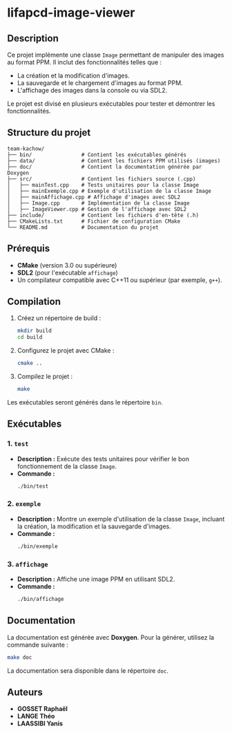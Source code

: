 # lifapcd-image-viewer

## Description
Ce projet implémente une classe `Image` permettant de manipuler des images au format PPM. Il inclut des fonctionnalités telles que :
- La création et la modification d'images.
- La sauvegarde et le chargement d'images au format PPM.
- L'affichage des images dans la console ou via SDL2.

Le projet est divisé en plusieurs exécutables pour tester et démontrer les fonctionnalités.

## Structure du projet
```
team-kachow/
├── bin/                # Contient les exécutables générés
├── data/               # Contient les fichiers PPM utilisés (images)
├── doc/                # Contient la documentation générée par Doxygen
├── src/                # Contient les fichiers source (.cpp)
│   ├── mainTest.cpp    # Tests unitaires pour la classe Image
│   ├── mainExemple.cpp # Exemple d'utilisation de la classe Image
│   ├── mainAffichage.cpp # Affichage d'images avec SDL2
│   ├── Image.cpp       # Implémentation de la classe Image
│   ├── ImageViewer.cpp # Gestion de l'affichage avec SDL2
├── include/            # Contient les fichiers d'en-tête (.h)
├── CMakeLists.txt      # Fichier de configuration CMake
└── README.md           # Documentation du projet
```

## Prérequis
- **CMake** (version 3.0 ou supérieure)
- **SDL2** (pour l'exécutable `affichage`)
- Un compilateur compatible avec C++11 ou supérieur (par exemple, `g++`).

## Compilation
1. Créez un répertoire de build :
   ```bash
   mkdir build
   cd build
   ```

2. Configurez le projet avec CMake :
   ```bash
   cmake ..
   ```

3. Compilez le projet :
   ```bash
   make
   ```

Les exécutables seront générés dans le répertoire `bin`.

## Exécutables
### 1. `test`
- **Description :** Exécute des tests unitaires pour vérifier le bon fonctionnement de la classe `Image`.
- **Commande :**
  ```bash
  ./bin/test
  ```

### 2. `exemple`
- **Description :** Montre un exemple d'utilisation de la classe `Image`, incluant la création, la modification et la sauvegarde d'images.
- **Commande :**
  ```bash
  ./bin/exemple
  ```

### 3. `affichage`
- **Description :** Affiche une image PPM en utilisant SDL2.
- **Commande :**
  ```bash
  ./bin/affichage
  ```

## Documentation
La documentation est générée avec **Doxygen**. Pour la générer, utilisez la commande suivante :
```bash
make doc
```
La documentation sera disponible dans le répertoire `doc`.

## Auteurs
- **GOSSET Raphaël**
- **LANGE Théo**
- **LAASSIBI Yanis**
